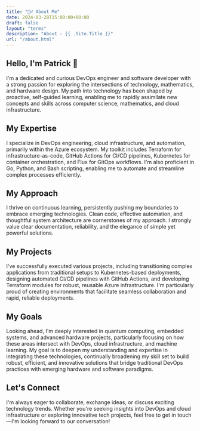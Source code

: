 ```yaml
---
title: "🙋‍♂️ About Me"
date: 2024-03-28T15:00:00+00:00
draft: false
layout: "terms"
description: "About - {{ .Site.Title }}"
url: "/about.html"
---
```


## Hello, I'm Patrick 👋
I'm a dedicated and curious DevOps engineer and software developer with a strong passion for exploring the intersections of technology, mathematics, and hardware design. My path into technology has been shaped by proactive, self-guided learning, enabling me to rapidly assimilate new concepts and skills across computer science, mathematics, and cloud infrastructure.

## My Expertise
I specialize in DevOps engineering, cloud infrastructure, and automation, primarily within the Azure ecosystem. My toolkit includes Terraform for infrastructure-as-code, GitHub Actions for CI/CD pipelines, Kubernetes for container orchestration, and Flux for GitOps workflows. I'm also proficient in Go, Python, and Bash scripting, enabling me to automate and streamline complex processes efficiently.

## My Approach
I thrive on continuous learning, persistently pushing my boundaries to embrace emerging technologies. Clean code, effective automation, and thoughtful system architecture are cornerstones of my approach. I strongly value clear documentation, reliability, and the elegance of simple yet powerful solutions.

## My Projects
I've successfully executed various projects, including transitioning complex applications from traditional setups to Kubernetes-based deployments, designing automated CI/CD pipelines with GitHub Actions, and developing Terraform modules for robust, reusable Azure infrastructure. I'm particularly proud of creating environments that facilitate seamless collaboration and rapid, reliable deployments.

## My Goals
Looking ahead, I'm deeply interested in quantum computing, embedded systems, and advanced hardware projects, particularly focusing on how these areas intersect with DevOps, cloud infrastructure, and machine learning. My goal is to deepen my understanding and expertise in integrating these technologies, continually broadening my skill set to build robust, efficient, and innovative solutions that bridge traditional DevOps practices with emerging hardware and software paradigms.

## Let's Connect
I'm always eager to collaborate, exchange ideas, or discuss exciting technology trends. Whether you're seeking insights into DevOps and cloud infrastructure or exploring innovative tech projects, feel free to get in touch—I'm looking forward to our conversation!
